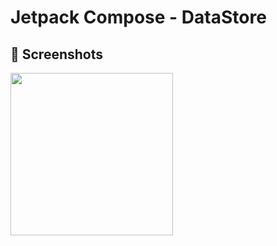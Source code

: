 # Jetpack Compose - DataStore

## :camera_flash: Screenshots
<img src="7images/Screenshot_20220413-001135_Dhikr.jpg" width="260">
